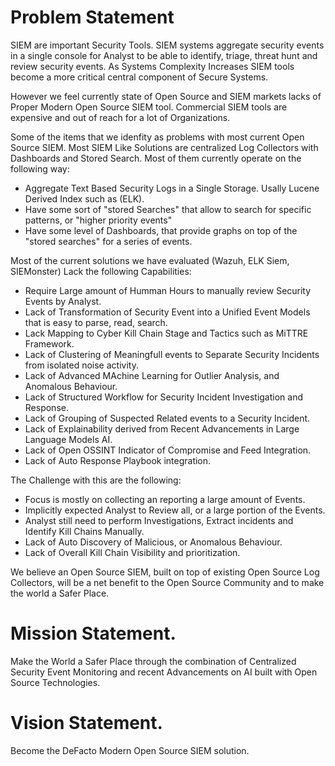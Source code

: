 # Problem Statement

SIEM are important Security Tools. SIEM systems aggregate security events in a single console for Analyst to be able to identify, triage, threat hunt and review security events.
As Systems Complexity Increases SIEM tools become a more critical central component of Secure Systems. 

However we feel currently state of Open Source and SIEM markets lacks of Proper Modern Open Source SIEM tool. Commercial SIEM tools are expensive and out of reach for a lot of Organizations.

Some of the items that we idenfity as problems with most current Open Source SIEM. Most SIEM Like Solutions are centralized Log Collectors with Dashboards and Stored Search. Most of them currently operate on the following way:

- Aggregate Text Based Security Logs in a Single Storage. Usally Lucene Derived Index such as (ELK).
- Have some sort of "stored Searches" that allow to search for specific patterns, or "higher priority events"
- Have some level of Dashboards, that provide graphs on top of the "stored searches" for a series of events.

Most of the current solutions we have evaluated (Wazuh, ELK Siem, SIEMonster) Lack the following Capabilities:

- Require Large amount of Humman Hours to manually review Security Events by Analyst.
- Lack of Transformation of Security Event into a Unified Event Models that is easy to parse, read, search.
- Lack Mapping to Cyber Kill Chain Stage and Tactics such as MiTTRE Framework.
- Lack of Clustering of Meaningfull events to Separate Security Incidents from isolated noise activity.
- Lack of Advanced MAchine Learning for Outlier Analysis, and Anomalous Behaviour.
- Lack of Structured Workflow for Security Incident Investigation and Response.
- Lack of Grouping of Suspected Related events to a Security Incident.
- Lack of Explainability derived from Recent Advancements in Large Language Models AI.
- Lack of Open OSSINT Indicator of Compromise and Feed Integration.
- Lack of Auto Response Playbook integration.  

The Challenge with this are the following:

- Focus is mostly on collecting an reporting a large amount of Events.
- Implicitly expected Analyst to Review all, or a large portion of the Events.
- Analyst still need to perform Investigations, Extract incidents and Identify Kill Chains Manually.
- Lack of Auto Discovery of Malicious, or Anomalous Behaviour.
- Lack of Overall Kill Chain Visibility and prioritization.

We believe an Open Source SIEM, built on top of existing Open Source Log Collectors, will be a net benefit to the Open Source Community and to make the world a Safer Place.

# Mission Statement.

Make the World a Safer Place through the combination of Centralized Security Event Monitoring and recent Advancements on AI built with Open Source Technologies.

# Vision Statement.

Become the DeFacto Modern Open Source SIEM solution.
